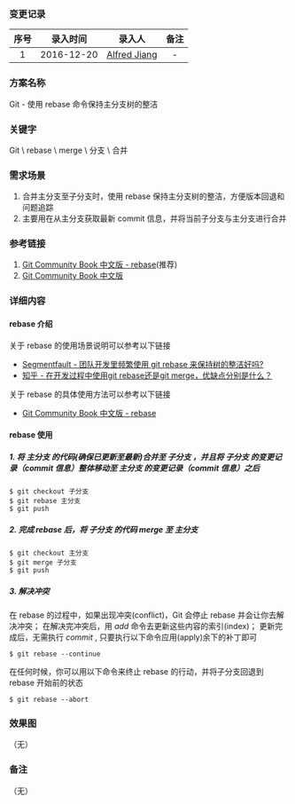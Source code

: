 ### 变更记录

| 序号 | 录入时间 | 录入人 | 备注 |
|:--------:|:--------:|:--------:|:--------:|
| 1 | 2016-12-20 | [Alfred Jiang](https://github.com/viktyz) | - |

### 方案名称

Git - 使用 rebase 命令保持主分支树的整洁

### 关键字

Git \ rebase \ merge \ 分支 \ 合并

### 需求场景

1. 合并主分支至子分支时，使用 rebase 保持主分支树的整洁，方便版本回退和问题追踪
2. 主要用在从主分支获取最新 commit 信息，并将当前子分支与主分支进行合并

### 参考链接

1. [Git Community Book 中文版 - rebase](http://gitbook.liuhui998.com/4_2.html)(推荐) 
2. [Git Community Book 中文版](http://gitbook.liuhui998.com/index.html)

### 详细内容

#### rebase 介绍

关于 rebase 的使用场景说明可以参考以下链接

* [Segmentfault - 团队开发里频繁使用 git rebase 来保持树的整洁好吗?](https://segmentfault.com/q/1010000000430041)
* [知乎 - 在开发过程中使用git rebase还是git merge，优缺点分别是什么？](https://www.zhihu.com/question/36509119/answer/67828312)

关于 rebase 的具体使用方法可以参考以下链接

* [Git Community Book 中文版 - rebase](http://gitbook.liuhui998.com/4_2.html)

#### rebase 使用

##### 1. 将 **主分支** 的代码(确保已更新至最新)合并至 **子分支** ，并且将 **子分支** 的变更记录（commit 信息）整体移动至 **主分支** 的变更记录（commit 信息）之后

```
$ git checkout 子分支
$ git rebase 主分支
$ git push
```

##### 2. 完成 rebase 后，将 **子分支** 的代码 merge 至 **主分支** 

```
$ git checkout 主分支
$ git merge 子分支
$ git push
```

##### 3. 解决冲突

在 rebase 的过程中，如果出现冲突(conflict)，Git 会停止 rebase 并会让你去解决冲突；
在解决完冲突后，用 *add* 命令去更新这些内容的索引(index)； 
更新完成后，无需执行 *commit* , 只要执行以下命令应用(apply)余下的补丁即可

```
$ git rebase --continue
```

在任何时候，你可以用以下命令来终止 rebase 的行动，并将子分支回退到 rebase 开始前的状态

```
$ git rebase --abort
```

### 效果图
（无）

### 备注
（无）